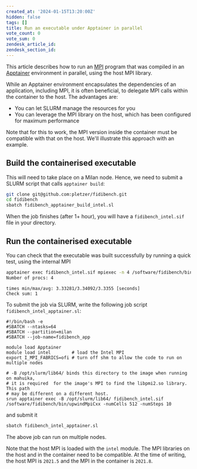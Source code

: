 ```yaml
---
created_at: '2024-01-15T13:20:00Z'
hidden: false
tags: []
title: Run an executable under Apptainer in parallel
vote_count: 0
vote_sum: 0
zendesk_article_id: 
zendesk_section_id:
---
```


This article describes how to run an [MPI](https://en.wikipedia.org/wiki/Message_Passing_Interface) program that was compiled in an [Apptainer](https://apptainer.org/) environment in parallel, using the host MPI library.

While an Apptainer environment encapsulates the dependencies of an application, including MPI, it is often beneficial, to delegate MPI calls within the container to the host. The advantages are:

- You can let SLURM manage the resources for you
- You can leverage the MPI library on the host, which has been configured for maximum performance

 Note that for this to work, the MPI version inside the container must be compatible with that on the host. We'll illustrate this approach
 with an example.

## Build the containerised executable

 This will need to take place on a Milan node. Hence, we need to submit a SLURM script that calls `apptainer build`:

```sh
git clone git@github.com:pletzer/fidibench.git
cd fidibench
sbatch fidibench_apptainer_build_intel.sl
```

When the job finishes (after 1+ hour), you will have a `fidibench_intel.sif` file in your directory.

## Run the containerised executable

You can check that the executable was built successfully by running a quick test, using the internal MPI

```sh
apptainer exec fidibench_intel.sif mpiexec -n 4 /software/fidibench/bin/upwindMpiCxx -numCells 128 -numSteps 10
Number of procs: 4
```

```out
times min/max/avg: 3.33281/3.34092/3.3355 [seconds]
Check sum: 1
```

To submit the job via SLURM, write the following job script `fidibench_intel_apptainer.sl`:

```sl
#!/bin/bash -e
#SBATCH --ntasks=64
#SBATCH --partition=milan
#SBATCH --job-name=fidibench_app

module load Apptainer
module load intel        # load the Intel MPI
export I_MPI_FABRICS=ofi # turn off shm to allow the code to run on multiple nodes

# -B /opt/slurm/lib64/ binds this directory to the image when running on mahuika, 
# it is required  for the image's MPI to find the libpmi2.so library. This path
# may be different on a different host.
srun apptainer exec -B /opt/slurm/lib64/ fidibench_intel.sif /software/fidibench/bin/upwindMpiCxx -numCells 512 -numSteps 10
```

and submit it

```sh
sbatch fidibench_intel_apptainer.sl
```

The above job can run on multiple nodes.

Note that the host MPI is loaded with the `intel` module. The MPI libraries on the host and in the
container need to be compatible. At the time of writing, the host MPI is `2021.5` and the MPI in the container is `2021.8`.
